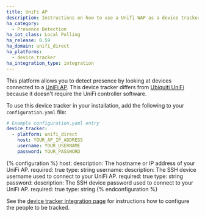 ```yaml
---
title: UniFi AP
description: Instructions on how to use a Unifi WAP as a device tracker.
ha_category:
  - Presence Detection
ha_iot_class: Local Polling
ha_release: 0.59
ha_domain: unifi_direct
ha_platforms:
  - device_tracker
ha_integration_type: integration
---
```


This platform allows you to detect presence by looking at devices connected to a [UniFi AP](https://www.ui.com/products/#unifi). This device tracker differs from [Ubiquiti UniFi](/integrations/unifi) because it doesn't require the UniFi controller software.

To use this device tracker in your installation, add the following to your `configuration.yaml` file:

```yaml
# Example configuration.yaml entry
device_tracker:
  - platform: unifi_direct
    host: YOUR_AP_IP_ADDRESS
    username: YOUR_USERNAME
    password: YOUR_PASSWORD
```

{% configuration %}
host:
  description: The hostname or IP address of your UniFi AP.
  required: true
  type: string
username:
  description: The SSH device username used to connect to your UniFi AP.
  required: true
  type: string
password:
  description: The SSH device password used to connect to your UniFi AP.
  required: true
  type: string
{% endconfiguration %}

See the [device tracker integration page](/integrations/device_tracker/) for instructions how to configure the people to be tracked.
